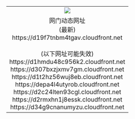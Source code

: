 ﻿<table>
  <tr></tr>
  <tr><td colspan=2 align=center><img src="https://d19f7tnbm4tgav.cloudfront.net/Up/oGate.jpg" /></td></tr>
  <tr><td colspan=2 align=center>网门动态网址<br/>(最新)
<br>https://d19f7tnbm4tgav.cloudfront.net
<br/><br/>(以下网址可能失效)
<br>https://d1hmdu48c956k2.cloudfront.net
<br>https://d307bxzjxmv7gm.cloudfront.net
<br>https://d1t2hz56wuj8eb.cloudfront.net
<br>https://depa4l4utyrob.cloudfront.net
<br>https://d2c24lten93cgl.cloudfront.net
<br>https://d2rmxhn1j8essk.cloudfront.net
<br>https://d34g9cnanumyzu.cloudfront.net
    </td>
  </tr>
</table>
